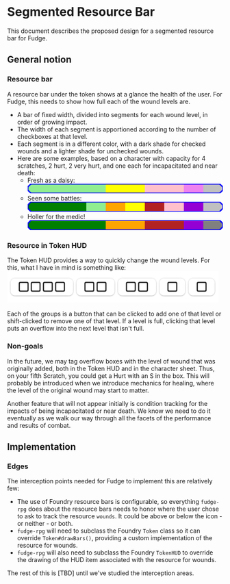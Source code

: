 # Segmented Resource Bar
This document describes the proposed design for a segmented resource bar for Fudge.

## General notion

### Resource bar
A resource bar under the token shows at a glance the health of the user. For Fudge, this needs to show how full each of the wound levels are. 

* A bar of fixed width, divided into segments for each wound level, in order of growing impact.
* The width of each segment is apportioned according to the number of checkboxes at that level.
* Each segment is in a different color, with a dark shade for checked wounds and a lighter shade for unchecked wounds.
* Here are some examples, based on a character with capacity for 4 scratches, 2 hurt, 2 very hurt, and one each for incapacitated and near death:
  * Fresh as a daisy: ![Segmented resource bar - full up](figures/segmented-fullup.svg)
  * Seen some battles: ![Segmented resource bar - mixed](figures/segmented-mixed.svg)
  * Holler for the medic! ![Segmented resource bar - ruh-roh](figures/segmented-ruh-roh.svg)

### Resource in Token HUD

The Token HUD provides a way to quickly change the wound levels. For this, what I have in mind is something like:
![Wound Boxes in HUD](figures/hud-boxes.png)

Each of the groups is a button that can be clicked to add one of that level or shift-clicked to remove one of that level. If a level is full, clicking that level puts an overflow into the next level that isn't full. 

### Non-goals

In the future, we may tag overflow boxes with the level of wound that was originally added, both in the Token HUD and in the character sheet. Thus, on your fifth Scratch, you could get a Hurt with an S in the box. This will probably be introduced when we introduce mechanics for healing, where the level of the original wound may start to matter.

Another feature that will not appear initially is condition tracking for the impacts of being incapacitated or near death. We know we need to do it eventually as we walk our way through all the facets of the performance and results of combat.

## Implementation

### Edges
The interception points needed for Fudge to implement this are relatively few:
* The use of Foundry resource bars is configurable, so everything `fudge-rpg` does about the resource bars needs to honor where the user chose to ask to track the resource `wounds`. It could be above or below the icon - or neither - or both.
* `fudge-rpg` will need to subclass the Foundry `Token` class so it can override `Token#drawBars()`, providing a custom implementation of the resource for wounds. 
* `fudge-rpg` will also need to subclass the Foundry `TokenHUD` to override the drawing of the HUD item associated with the resource for wounds.

The rest of this is [TBD] until we've studied the interception areas.